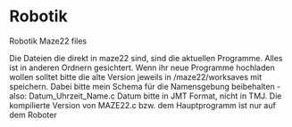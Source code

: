 # Robotik
Robotik Maze22 files

Die Dateien die direkt in maze22 sind, sind die aktuellen Programme.
Alles ist in anderen Ordnern gesichtert.
Wenn ihr neue Programme hochladen wollen solltet bitte die alte Version jeweils in /maze22/worksaves mit speichern.
Dabei bitte mein Schema für die Namensgebung beibehalten - also: Datum_Uhrzeit_Name.c Datum bitte in JMT Format, nicht in TMJ.
Die kompilierte Version von MAZE22.c bzw. dem Hauptprogramm ist nur auf dem Roboter
